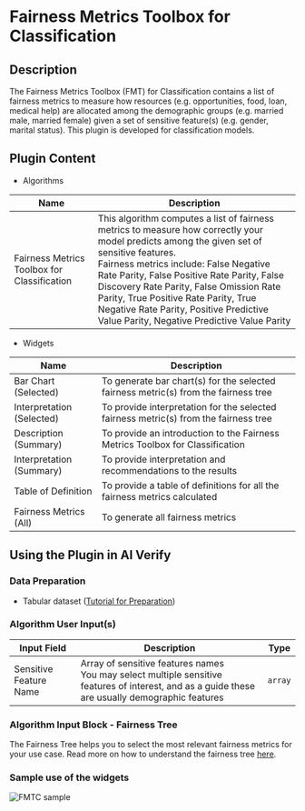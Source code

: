 # Fairness Metrics Toolbox for Classification

## Description

The Fairness Metrics Toolbox (FMT) for Classification contains a list of fairness metrics to measure how resources (e.g. opportunities, food, loan, medical help) are allocated among the demographic groups (e.g. married male, married female) given a set of sensitive feature(s) (e.g. gender, marital status). This plugin is developed for classification models.

## Plugin Content
- Algorithms
  
| Name                                        | Description                                                                                                                                                                                                                                                                                                                                                             |
| ------------------------------------------- | ----------------------------------------------------------------------------------------------------------------------------------------------------------------------------------------------------------------------------------------------------------------------------------------------------------------------------------------------------------------------- |
| Fairness Metrics Toolbox for Classification | This algorithm computes a list of fairness metrics to measure how correctly your model predicts among the given set of sensitive features. </br> Fairness metrics include: False Negative Rate Parity, False Positive Rate Parity, False Discovery Rate Parity, False Omission Rate Parity, True Positive Rate Parity, True Negative Rate Parity, Positive Predictive Value Parity, Negative Predictive Value Parity  |


- Widgets

| Name                      | Description                                                                          |
| ------------------------- | ------------------------------------------------------------------------------------ |
| Bar Chart (Selected)      | To generate bar chart(s) for the selected fairness metric(s) from the fairness tree |
| Interpretation (Selected) | To provide interpretation for the selected fairness metric(s) from the fairness tree   |
| Description (Summary)     | To provide an introduction to the Fairness Metrics Toolbox for Classification        |
| Interpretation (Summary)  | To provide interpretation and recommendations to the results                          |
| Table of Definition       | To provide a table of definitions for all the fairness metrics calculated            |
| Fairness Metrics (All)    | To generate all fairness metrics                                                     |

## Using the Plugin in AI Verify
### Data Preparation
- Tabular dataset ([Tutorial for Preparation](https://imda-btg.github.io/aiverify/getting-started/prepare-tabular/))

### Algorithm User Input(s)

|      Input Field       |            Description            |  Type   |
| -------------------- | ------------------------------- | :-----: |
| Sensitive Feature Name | Array of sensitive features names </br> You may select multiple sensitive features of interest, and as a guide these are usually demographic features | `array` |

### Algorithm Input Block - Fairness Tree
The Fairness Tree helps you to select the most relevant fairness metrics for your use case. Read more on how to understand the fairness tree [here](https://imda-btg.github.io/aiverify/how-to/use-fairness-tree/). 

### Sample use of the widgets

![FMTC sample](images/fmtc_sample.png)

